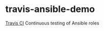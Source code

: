 # travis-ansible-demo
[Travis CI](https://app.travis-ci.com/github/snehalpdev/travis-ansible-demo/no-build?serverType=git)
Continuous testing of Ansible roles
